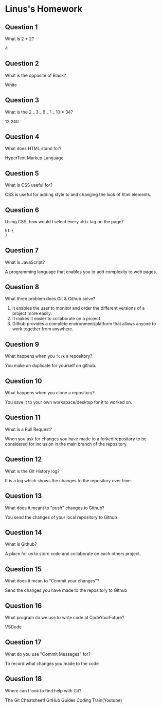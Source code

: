 # Linus's Homework

## Question 1

What is 2 + 2?

4

## Question 2

What is the opposite of Black?

White

## Question 3

What is the 2 _ 3 _ 6 _ 1 _ 10 \* 34?

12,240

## Question 4

What does HTML stand for?

HyperText Markup Language

## Question 5

What is CSS useful for?

CSS is useful for adding style to and changing the look of html elements.

## Question 6

Using CSS, how would I select every `<h1>` tag on the page?

```css
h1 {
}
```

## Question 7

What is JavaScript?

A programming language that enables you to add complexity to web pages.

## Question 8

What three problem does Git & Github solve?

1. It enables the user to monitor and order the different versions of a project more easily.
2. It makes it easier to collaborate on a project.
3. Github provides a complete environment/platform that allows anyone to work together from anywhere.

## Question 9

What happens when you `fork` a repository?

You make an duplicate for yourself on github.

## Question 10

What happens when you clone a repository?

You save it to your own workspace/desktop for it to worked on.

## Question 11

What is a Pull Request?

When you ask for changes you have made to a forked repository to be considered for inclusion in the main branch of the repository.

## Question 12

What is the Git History log?

It is a log which shows the changes to the repository over time.

## Question 13

What does it meant to "push" changes to Github?

You send the changes of your local repository to Github

## Question 14

What is Github?

A place for us to store code and collaborate on each others project.

## Question 15

What does it mean to "Commit your changes"?

Send the changes you have made to the repository to Github

## Question 16

What program do we use to write code at CodeYourFuture?

VSCode

## Question 17

What do you use "Commit Messages" for?

To record what changes you made to the code

## Question 18

Where can I look to find help with Git?

The Git Cheatsheet!
GitHub Guides
Coding Train(Youtube)
